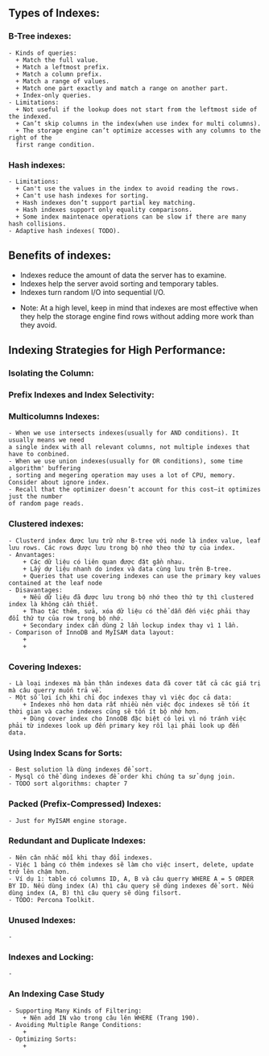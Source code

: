 ## Types of Indexes:
### B-Tree indexes:
    - Kinds of queries: 
      + Match the full value.
      + Match a leftmost prefix.
      + Match a column prefix.
      + Match a range of values.
      + Match one part exactly and match a range on another part.
      + Index-only queries.
    - Limitations: 
      + Not useful if the lookup does not start from the leftmost side of the indexed.
      + Can’t skip columns in the index(when use index for multi columns).
      + The storage engine can’t optimize accesses with any columns to the right of the
      first range condition.
### Hash indexes:
    - Limitations:
      + Can't use the values in the index to avoid reading the rows.
      + Can't use hash indexes for sorting.
      + Hash indexes don’t support partial key matching.
      + Hash indexes support only equality comparisons.
      + Some index maintenace operations can be slow if there are many hash collisions.
    - Adaptive hash indexes( TODO).
## Benefits of indexes:
  - Indexes reduce the amount of data the server has to examine.
  - Indexes help the server avoid sorting and temporary tables.
  - Indexes turn random I/O into sequential I/O.
  * Note: At a high level, keep in mind that indexes are most effective when they help 
  the storage engine find rows without adding more work than they avoid.
## Indexing Strategies for High Performance:
### Isolating the Column:
### Prefix Indexes and Index Selectivity:
### Multicolumns Indexes:
    - When we use intersects indexes(usually for AND conditions). It usually means we need 
    a single index with all relevant columns, not multiple indexes that have to conbined.
    - When we use union indexes(usually for OR conditions), some time algorithm' buffering
    , sorting and megering operation may uses a lot of CPU, memory. Consider about ignore index.
    - Recall that the optimizer doesn’t account for this cost—it optimizes just the number
    of random page reads.
### Clustered indexes:
    - Clusterd index được lưu trữ như B-tree với node là index value, leaf lưu rows. Các rows được lưu trong bộ nhớ theo thứ tự của index.
    - Anvantages:
        + Các dữ liệu có liên quan được đặt gần nhau.
        + Lấy dự liệu nhanh do index và data cùng lưu trên B-tree.
        + Queries that use covering indexes can use the primary key values contained at the leaf node
    - Disavantages:
        + Nếu dữ liệu đã được lưu trong bộ nhớ theo thứ tự thì clustered index là không cần thiết.
        + Thao tác thêm, sửa, xóa dữ liệu có thể dẫn đến việc phải thay đổi thứ tự của row trong bộ nhớ.
        + Secondary index cần dùng 2 lần lockup index thay vì 1 lần.
    - Comparison of InnoDB and MyISAM data layout:
        + 
        + 
### Covering Indexes:
    - Là loại indexes mà bản thân indexes data đã cover tất cả các giá trị mà câu querry muốn trả về.
    - Một số lợi ích khi chỉ đọc indexes thay vì việc đọc cả data:
        + Indexes nhỏ hơn data rất nhiều nên việc đọc indexes sẽ tốn ít thời gian và cache indexes cũng sẽ tốn ít bộ nhớ hơn.
        + Dùng cover index cho InnoDB đặc biệt có lợi vì nó tránh việc phải từ indexes look up đến primary key rồi lại phải look up đến         data.
### Using Index Scans for Sorts:
    - Best solution là dùng indexes để sort.
    - Mysql có thể dùng indexes để order khi chúng ta sử dụng join.
    - TODO sort algorithms: chapter 7
### Packed (Prefix-Compressed) Indexes:
    - Just for MyISAM engine storage.
### Redundant and Duplicate Indexes:
    - Nên cân nhắc mỗi khi thay đổi indexes.
    - Việc 1 bảng có thêm indexes sẽ làm cho việc insert, delete, update trở lên chậm hơn.
    - Ví dụ 1: table có columns ID, A, B và câu querry WHERE A = 5 ORDER BY ID. Nếu dùng index (A) thì câu query sẽ dùng indexes để sort. Nếu dùng index (A, B) thì câu query sẽ dùng filsort.
    - TODO: Percona Toolkit.
### Unused Indexes:
    - 
### Indexes and Locking:
    - 
### An Indexing Case Study
    - Supporting Many Kinds of Filtering:
        + Nên add IN vào trong câu lên WHERE (Trang 190).
    - Avoiding Multiple Range Conditions:
        + 
    - Optimizing Sorts:
        +
